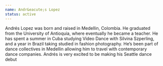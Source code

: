 ```yaml
---
name: Andr&eacute;s Lopez
status: active
---
```

Andr&eacute;s Lopez was born and raised in Medellin, Colombia. He graduated from the University of Antioquia, where eventually he became a teacher.
He has spent a summer in Cuba studying Video Dance with Silvina Szperling, and a year in Brazil taking studied in fashion photography. He’s been part of dance collectives in Medellin allowing him to travel with contemporary dance companies. Andr&eacute;s is very excited to be making his Seattle dance debut 